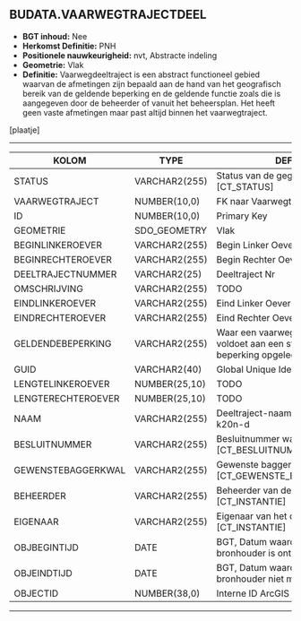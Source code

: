 ﻿## BUDATA.VAARWEGTRAJECTDEEL


* __BGT inhoud:__ Nee
* __Herkomst Definitie:__ PNH
* __Positionele nauwkeurigheid:__ nvt, Abstracte indeling
* __Geometrie:__ Vlak
* __Definitie:__
Vaarwegdeeltraject is een abstract functioneel gebied waarvan
de afmetingen zijn bepaald aan de hand van het geografisch
bereik van de geldende beperking en de geldende functie
zoals die is aangegeven door de beheerder of vanuit het
beheersplan. Het heeft geen vaste afmetingen maar past
altijd binnen het vaarwegtraject.


[plaatje]

***

|KOLOM                           	|TYPE          	|DEFINITIE|
|------                          	|----          	|-----    |
|STATUS                          	|VARCHAR2(255) 	|Status van de gegevens, keuzelijst [CT_STATUS]|
|VAARWEGTRAJECT                  	|NUMBER(10,0)  	|FK naar Vaarwegtraject|
|ID                              	|NUMBER(10,0)  	|Primary Key|
|GEOMETRIE                       	|SDO_GEOMETRY  	|Vlak|
|BEGINLINKEROEVER                	|VARCHAR2(255) 	|Begin Linker Oever|
|BEGINRECHTEROEVER               	|VARCHAR2(255) 	|Begin Rechter Oever|
|DEELTRAJECTNUMMER               	|VARCHAR2(25)  	|Deeltraject Nr|
|OMSCHRIJVING                    	|VARCHAR2(255) 	|TODO|
|EINDLINKEROEVER                 	|VARCHAR2(255) 	|Eind Linker Oever|
|EINDRECHTEROEVER                	|VARCHAR2(255) 	|Eind Rechter Oever|
|GELDENDEBEPERKING               	|VARCHAR2(255) 	|Waar een vaarwegdeeltraject niet voldoet aan een streefbeeld worden beperking opgelegd qua gebruik.|
|GUID                            	|VARCHAR2(40)  	|Global Unique Identifier|
|LENGTELINKEROEVER               	|NUMBER(25,10) 	|TODO|
|LENGTERECHTEROEVER              	|NUMBER(25,10) 	|TODO|
|NAAM                            	|VARCHAR2(255) 	|Deeltraject-naam, bijvoorbeeld k20n-d|
|BESLUITNUMMER                   	|VARCHAR2(255) 	|Besluitnummer waarde, keuzelijst [CT_BESLUITNUMMER]|
|GEWENSTEBAGGERKWAL              	|VARCHAR2(255) 	|Gewenste baggerkwaliteit, keuzelijst [CT_GEWENSTE_BAGGERKWALITEIT]|
|BEHEERDER                       	|VARCHAR2(255) 	|Beheerder van de halte, keuzelijst [CT_INSTANTIE]|
|EIGENAAR                        	|VARCHAR2(255) 	|Eigenaar van het object, keuzelijst [CT_INSTANTIE]|
|OBJBEGINTIJD                    	|DATE          	|BGT, Datum waarop het object bij de bronhouder is ontstaan|
|OBJEINDTIJD                     	|DATE          	|BGT, Datum waarop het object bij de bronhouder niet meer geldig is|
|OBJECTID                        	|NUMBER(38,0)   |Interne ID ArcGIS|

***
